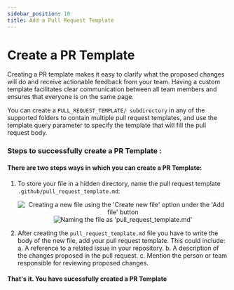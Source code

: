 ```yaml
---
sidebar_position: 10
title: Add a Pull Request Template
---
```


# Create a PR Template

Creating a PR template makes it easy to clarify what the proposed changes will do and receive actionable feedback from your team. Having a custom template facilitates clear communication between all team members and ensures that everyone is on the same page.

You can create a `PULL_REQUEST_TEMPLATE/ subdirectory` in any of the supported folders to contain multiple pull request templates, and use the template query parameter to specify the template that will fill the pull request body.

### Steps to successfully create a PR Template : 
#### There are two steps ways in which you can create a PR Template:
1. To store your file in a hidden directory, name the pull request template `.github/pull_request_template.md`:

     <div align="center">
      <img src="https://user-images.githubusercontent.com/78820926/172212505-5eb9d121-3dcc-4ef2-87dd-06cdcc9e6396.png" alt="Creating a new file using the 'Create new file' option under the 'Add file' button" />
     </div>
     
      <div align="center">
      <img src="https://user-images.githubusercontent.com/78820926/172214830-3f858f92-da44-41ec-82cb-1325ec3d7742.png" alt="Naming the file as 'pull_request_template.md'" />
     </div>


2. After creating the `pull_request_template.md` file you have to write the body of the new file, add your pull request template. This could include:
     a. A reference to a related issue in your repository.
     b. A description of the changes proposed in the pull request.
     c. Mention the person or team responsible for reviewing proposed changes.
     
     <!-- Here is the demo of a template:
     <div align="center">
      <img src="https://user-images.githubusercontent.com/78820926/172215461-89812839-a0fd-4614-b5f5-10242dd78328.png" alt="Demo template for 'pull_request_template.md" />
     </div>
     </br> -->
     

#### That's it. You have sucessfully created a PR Template 
